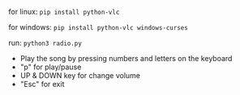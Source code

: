 for linux: ```pip install python-vlc ```

for windows:
‍‍```pip install python-vlc windows-curses```

run:
```python3 radio.py```

- Play the song by pressing numbers and letters on the keyboard
- "p" for play/pause
- UP & DOWN key for change volume
- "Esc" for exit
